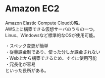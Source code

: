 # Amazon EC2
Amazon Elastic Compute Cloudの略。  
AWS上に構築できる仮想サーバのうちの一つ。  
Linux、Windowsなど標準的なOSが使用可能。  

・スペック変更が簡単  
・従量課金制であり、使った分しか課金されない  
・Web上から構築できるため、すぐに使用可能    
・冗長化が容易  
といった長所がある。

